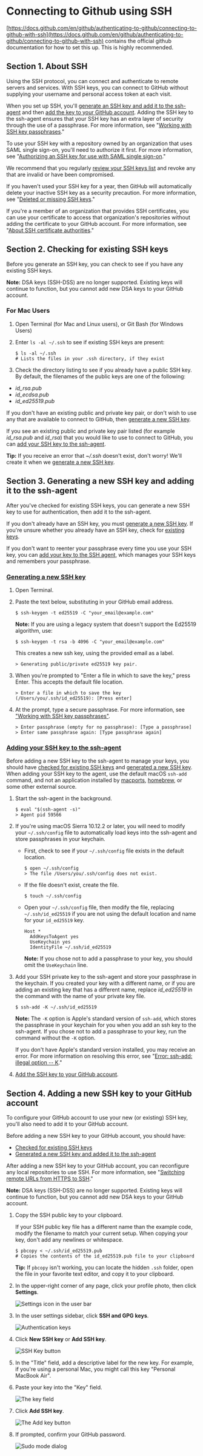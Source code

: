 # Connecting to Github using SSH

[https://docs.github.com/en/github/authenticating-to-github/connecting-to-github-with-ssh](https://docs.github.com/en/github/authenticating-to-github/connecting-to-github-with-ssh) contains the official github documentation for how to set this up.
This is highly recommended.

## Section 1. About SSH

Using the SSH protocol, you can connect and authenticate to remote servers and services. With SSH keys, you can connect to GitHub without supplying your username and personal access token at each visit.

When you set up SSH, you'll [generate an SSH key and add it to the ssh-agent](https://docs.github.com/en/articles/generating-a-new-ssh-key-and-adding-it-to-the-ssh-agent) and then [add the key to your GitHub account](https://docs.github.com/en/articles/adding-a-new-ssh-key-to-your-github-account). Adding the SSH key to the ssh-agent ensures that your SSH key has an extra layer of security through the use of a passphrase. For more information, see "[Working with SSH key passphrases](https://docs.github.com/en/articles/working-with-ssh-key-passphrases)."

To use your SSH key with a repository owned by an organization that uses SAML single sign-on, you'll need to authorize it first. For more information, see "[Authorizing an SSH key for use with SAML single sign-on](https://docs.github.com/en/articles/authorizing-an-ssh-key-for-use-with-saml-single-sign-on)."

We recommend that you regularly [review your SSH keys list](https://docs.github.com/en/articles/reviewing-your-ssh-keys) and revoke any that are invalid or have been compromised.

If you haven't used your SSH key for a year, then GitHub will automatically delete your inactive SSH key as a security precaution. For more information, see "[Deleted or missing SSH keys](https://docs.github.com/en/articles/deleted-or-missing-ssh-keys)."

If you're a member of an organization that provides SSH certificates, you can use your certificate to access that organization's repositories without adding the certificate to your GitHub account. For more information, see "[About SSH certificate authorities](https://docs.github.com/en/articles/about-ssh-certificate-authorities)."

## Section 2. Checking for existing SSH keys

Before you generate an SSH key, you can check to see if you have any existing SSH keys.

**Note:** DSA keys (SSH-DSS) are no longer supported. Existing keys will continue to function, but you cannot add new DSA keys to your GitHub account.

### For Mac Users

1. Open Terminal (for Mac and Linux users), or Git Bash (for Windows Users)

2. Enter `ls -al ~/.ssh` to see if existing SSH keys are present:

   ```shell
   $ ls -al ~/.ssh
   # Lists the files in your .ssh directory, if they exist
   ```

3. Check the directory listing to see if you already have a public SSH key. By default, the filenames of the public keys are one of the following:

- *id_rsa.pub*
- *id_ecdsa.pub*
- *id_ed25519.pub*

If you don't have an existing public and private key pair, or don't wish to use any that are available to connect to GitHub, then [generate a new SSH key](https://docs.github.com/en/articles/generating-a-new-ssh-key-and-adding-it-to-the-ssh-agent).

If you see an existing public and private key pair listed (for example *id_rsa.pub* and *id_rsa*) that you would like to use to connect to GitHub, you can [add your SSH key to the ssh-agent](https://docs.github.com/en/articles/generating-a-new-ssh-key-and-adding-it-to-the-ssh-agent/#adding-your-ssh-key-to-the-ssh-agent).

**Tip:** If you receive an error that *~/.ssh* doesn't exist, don't worry! We'll create it when we [generate a new SSH key](https://docs.github.com/en/articles/generating-a-new-ssh-key-and-adding-it-to-the-ssh-agent).

## Section 3. Generating a new SSH key and adding it to the ssh-agent

After you've checked for existing SSH keys, you can generate a new SSH key to use for authentication, then add it to the ssh-agent.

If you don't already have an SSH key, you must [generate a new SSH key](https://docs.github.com/en/github/authenticating-to-github/generating-a-new-ssh-key-and-adding-it-to-the-ssh-agent#generating-a-new-ssh-key). If you're unsure whether you already have an SSH key, check for [existing keys](https://docs.github.com/en/articles/checking-for-existing-ssh-keys).

If you don't want to reenter your passphrase every time you use your SSH key, you can [add your key to the SSH agent](https://docs.github.com/en/github/authenticating-to-github/generating-a-new-ssh-key-and-adding-it-to-the-ssh-agent#adding-your-ssh-key-to-the-ssh-agent), which manages your SSH keys and remembers your passphrase.

### [Generating a new SSH key](https://docs.github.com/en/github/authenticating-to-github/generating-a-new-ssh-key-and-adding-it-to-the-ssh-agent#generating-a-new-ssh-key)

1. Open Terminal.

2. Paste the text below, substituting in your GitHub email address.

   ```shell
   $ ssh-keygen -t ed25519 -C "your_email@example.com"
   ```

   **Note:** If you are using a legacy system that doesn't support the Ed25519 algorithm, use:

   ```shell
   $ ssh-keygen -t rsa -b 4096 -C "your_email@example.com"
   ```

   This creates a new ssh key, using the provided email as a label.

   ```shell
   > Generating public/private ed25519 key pair.
   ```

3. When you're prompted to "Enter a file in which to save the key," press Enter. This accepts the default file location.

   ```shell
   > Enter a file in which to save the key (/Users/you/.ssh/id_ed25519): [Press enter]
   ```

4. At the prompt, type a secure passphrase. For more information, see ["Working with SSH key passphrases"](https://docs.github.com/en/articles/working-with-ssh-key-passphrases).

   ```shell
   > Enter passphrase (empty for no passphrase): [Type a passphrase]
   > Enter same passphrase again: [Type passphrase again]
   ```

### [Adding your SSH key to the ssh-agent](https://docs.github.com/en/github/authenticating-to-github/generating-a-new-ssh-key-and-adding-it-to-the-ssh-agent#adding-your-ssh-key-to-the-ssh-agent)

Before adding a new SSH key to the ssh-agent to manage your keys, you should have [checked for existing SSH keys](https://docs.github.com/en/articles/checking-for-existing-ssh-keys) and [generated a new SSH key](https://docs.github.com/en/articles/generating-a-new-ssh-key-and-adding-it-to-the-ssh-agent#generating-a-new-ssh-key). When adding your SSH key to the agent, use the default macOS `ssh-add` command, and not an application installed by [macports](https://www.macports.org/), [homebrew](http://brew.sh/), or some other external source.

1. Start the ssh-agent in the background.

   ```shell
   $ eval "$(ssh-agent -s)"
   > Agent pid 59566
   ```

2. If you're using macOS Sierra 10.12.2 or later, you will need to modify your `~/.ssh/config` file to automatically load keys into the ssh-agent and store passphrases in your keychain.

   - First, check to see if your `~/.ssh/config` file exists in the default location.

     ```shell
     $ open ~/.ssh/config
     > The file /Users/you/.ssh/config does not exist.
     ```

   - If the file doesn't exist, create the file.

     ```shell
     $ touch ~/.ssh/config
     ```

   - Open your `~/.ssh/config` file, then modify the file, replacing `~/.ssh/id_ed25519` if you are not using the default location and name for your `id_ed25519` key.

     ```
     Host *
       AddKeysToAgent yes
       UseKeychain yes
       IdentityFile ~/.ssh/id_ed25519
     ```

     **Note:** If you chose not to add a passphrase to your key, you should omit the `UseKeychain` line.

3. Add your SSH private key to the ssh-agent and store your passphrase in the keychain. If you created your key with a different name, or if you are adding an existing key that has a different name, replace *id_ed25519* in the command with the name of your private key file.

   ```shell
   $ ssh-add -K ~/.ssh/id_ed25519
   ```

   **Note:** The `-K` option is Apple's standard version of `ssh-add`, which stores the passphrase in your keychain for you when you add an ssh key to the ssh-agent. If you chose not to add a passphrase to your key, run the command without the `-K` option.

   If you don't have Apple's standard version installed, you may receive an error. For more information on resolving this error, see "[Error: ssh-add: illegal option -- K](https://docs.github.com/en/articles/error-ssh-add-illegal-option-k)."

4. [Add the SSH key to your GitHub account](https://docs.github.com/en/articles/adding-a-new-ssh-key-to-your-github-account).

## Section 4. Adding a new SSH key to your GitHub account

To configure your GitHub account to use your new (or existing) SSH key, you'll also need to add it to your GitHub account.

Before adding a new SSH key to your GitHub account, you should have:

- [Checked for existing SSH keys](https://docs.github.com/en/articles/checking-for-existing-ssh-keys)
- [Generated a new SSH key and added it to the ssh-agent](https://docs.github.com/en/articles/generating-a-new-ssh-key-and-adding-it-to-the-ssh-agent)

After adding a new SSH key to your GitHub account, you can reconfigure any local repositories to use SSH. For more information, see "[Switching remote URLs from HTTPS to SSH](https://docs.github.com/en/articles/changing-a-remote-s-url/#switching-remote-urls-from-https-to-ssh)."

**Note:** DSA keys (SSH-DSS) are no longer supported. Existing keys will continue to function, but you cannot add new DSA keys to your GitHub account.

1. Copy the SSH public key to your clipboard.

   If your SSH public key file has a different name than the example code, modify the filename to match your current setup. When copying your key, don't add any newlines or whitespace.

   ```shell
   $ pbcopy < ~/.ssh/id_ed25519.pub
   # Copies the contents of the id_ed25519.pub file to your clipboard
   ```

   **Tip:** If `pbcopy` isn't working, you can locate the hidden `.ssh` folder, open the file in your favorite text editor, and copy it to your clipboard.

2. In the upper-right corner of any page, click your profile photo, then click **Settings**.

   ![Settings icon in the user bar](https://docs.github.com/assets/images/help/settings/userbar-account-settings.png)



3. In the user settings sidebar, click **SSH and GPG keys**.

   ![Authentication keys](https://docs.github.com/assets/images/help/settings/settings-sidebar-ssh-keys.png)



4. Click **New SSH key** or **Add SSH key**.

   ![SSH Key button](https://docs.github.com/assets/images/help/settings/ssh-add-ssh-key.png)



5. In the "Title" field, add a descriptive label for the new key. For example, if you're using a personal Mac, you might call this key "Personal MacBook Air".

6. Paste your key into the "Key" field.

   ![The key field](https://docs.github.com/assets/images/help/settings/ssh-key-paste.png)



7. Click **Add SSH key**.

   ![The Add key button](https://docs.github.com/assets/images/help/settings/ssh-add-key.png)



8. If prompted, confirm your GitHub password.

   ![Sudo mode dialog](https://docs.github.com/assets/images/help/settings/sudo_mode_popup.png)
